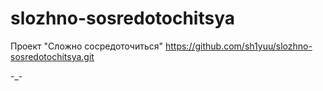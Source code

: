 # slozhno-sosredotochitsya
Проект "Сложно сосредоточиться"
https://github.com/sh1yuu/slozhno-sosredotochitsya.git

 -_-